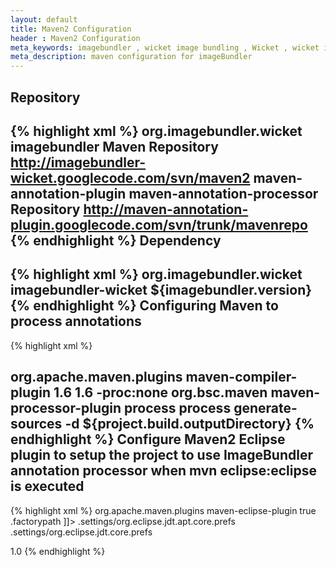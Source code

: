 ```yaml
---
layout: default
title: Maven2 Configuration
header : Maven2 Configuration
meta_keywords: imagebundler , wicket image bundling , Wicket , wicket image sprite  , maven config 
meta_description: maven configuration for imageBundler 
---
```


Repository
----------
{% highlight xml %}
<repositories>
 <repository>
  <id>org.imagebundler.wicket</id>
  <name>imagebundler Maven Repository</name>
  <url>http://imagebundler-wicket.googlecode.com/svn/maven2</url>
 </repository>
</repositories>
<pluginRepositories>
  <pluginRepository>
   <id>maven-annotation-plugin</id>
   <name>maven-annotation-processor Repository</name>
   <url>http://maven-annotation-plugin.googlecode.com/svn/trunk/mavenrepo</url>
  </pluginRepository>
 </pluginRepositories>
{% endhighlight %} 
Dependency
----------
{% highlight xml %}
<dependency>
 <groupId>org.imagebundler.wicket</groupId>
 <artifactId>imagebundler-wicket</artifactId>
 <version>${imagebundler.version}</version>
</dependency>
{% endhighlight %}
Configuring Maven to process annotations
----------------------------------------
{% highlight xml %}
<plugin>
 <!--
  set source compliance level to 1.6, do not use javac to run
  annotation processors, we will use the maven-processor-plugin to do
  this
  -->
 <groupId>org.apache.maven.plugins</groupId>
 <artifactId>maven-compiler-plugin</artifactId>
  <configuration>
	<source>1.6</source>
	<target>1.6</target>
	<compilerArgument>-proc:none</compilerArgument>
 </configuration>
</plugin>
<plugin>
 <groupId>org.bsc.maven</groupId>
 <artifactId>maven-processor-plugin</artifactId>
  <executions>
	<execution>
	 <id>process</id>
	 <goals>
	  <goal>process</goal>
	 </goals>
	<phase>generate-sources</phase>
	 <configuration>
	  <!--
	   maven annotation processor doesn't set the -d option which makes
	   the StandardLocation.CLASS_OUTPUT to point to the project root
	   directory. Note please make sure that the path doesn't contain
	   any spaces(again that breaks everything)
	   http://code.google.com/p/maven-annotation-plugin/issues/detail?id=12
	   -->
	  <compilerArguments>-d ${project.build.outputDirectory}</compilerArguments>
	  </configuration>
	 </execution>
 </executions>
	<dependencies />
</plugin>
{% endhighlight %}
Configure Maven2 Eclipse plugin to setup the project to use ImageBundler annotation processor when mvn eclipse:eclipse is executed
----------------------------------------------------------------------------------------------------------------------------------
{% highlight xml %}
 <plugin>
  <groupId>org.apache.maven.plugins</groupId>
   <artifactId>maven-eclipse-plugin</artifactId>
   <configuration>
   <downloadSources>true</downloadSources>
    <additionalConfig>
     <file>
	  <name>.factorypath</name>
	   <content>
        <![CDATA[<factorypath>
        <factorypathentry kind="VARJAR" 
		id="M2_REPO/org/imagebundler/wicket/imagebundler-wicket/${imagebundler.version}/imagebundler-wicket-${imagebundler.version}.jar" 
		enabled="true" runInBatchMode="false"/>
        </factorypath>]]>
	   </content>
	 </file>
	<file>
	 <name>.settings/org.eclipse.jdt.apt.core.prefs</name>
	 <content>
     <![CDATA[
     eclipse.preferences.version=1
     org.eclipse.jdt.apt.aptEnabled=true
     org.eclipse.jdt.apt.genSrcDir=target/generated-sources/apt/main/java
     org.eclipse.jdt.apt.reconcileEnabled=true]]>
	</content>
	</file>
   <file>
	<name>.settings/org.eclipse.jdt.core.prefs</name>
	<!-- instead of doing this add org.eclipse.jdt.core.compiler.processAnnotations=enabled to the file directly -->
	<content>
	<![CDATA[
      org.eclipse.jdt.core.compiler.codegen.targetPlatform=1.6
      eclipse.preferences.version=1
      org.eclipse.jdt.core.compiler.source=1.6
      org.eclipse.jdt.core.compiler.compliance=1.6
      org.eclipse.jdt.core.compiler.processAnnotations=enabled]]>
	</content>
   </file>
  </additionalConfig>
 </configuration>
</plugin>

<properties>
  <imagebundler.version>1.0</imagebundler.version>
</properties>
{% endhighlight %}
